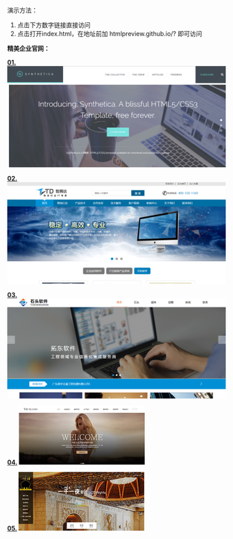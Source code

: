 演示方法：
1. 点击下方数字链接直接访问 
2. 点击打开index.html，在地址前加 htmlpreview.github.io/? 即可访问 

**精美企业官网：**

**[01.](https://icegeeker.github.io/effective-succotash/)**
![01.](https://github.com/icegeeker/effective-succotash/blob/master/img/0.png)

**[02.](https://icegeeker.github.io/effective-succotash/1.lanseitkeji/)**
![02.](https://github.com/icegeeker/effective-succotash/blob/icegeeker-patch-1/img/1.png)

**[03.](https://icegeeker.github.io/effective-succotash/2.lansexinxi/)**
![03.](https://github.com/icegeeker/effective-succotash/blob/icegeeker-patch-2/img/2.png)

**[04.](https://icegeeker.github.io/effective-succotash/3.hunshasheying/)**
![04](https://github.com/icegeeker/effective-succotash/blob/master/images/3.png)

**[05.](https://icegeeker.github.io/effective-succotash/3.canting/)**
![05](https://github.com/icegeeker/effective-succotash/blob/master/images/4.png)


